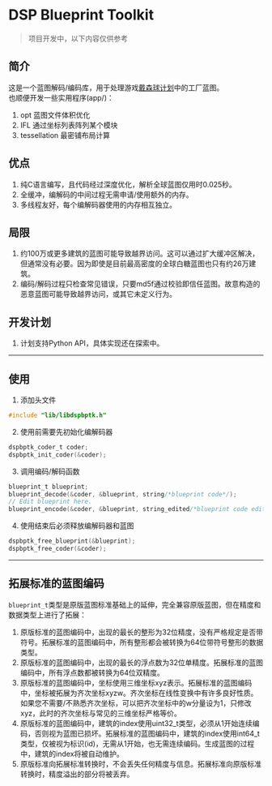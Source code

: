 # DSP Blueprint Toolkit

> 项目开发中，以下内容仅供参考

## 简介

这是一个蓝图解码/编码库，用于处理游戏[戴森球计划](https://store.steampowered.com/app/1366540/_/)中的工厂蓝图。  
也顺便开发一些实用程序(app/)：  
1. opt 蓝图文件体积优化
2. IFL 通过坐标列表阵列某个模块
3. tessellation 最密铺布局计算

## 优点

1. 纯C语言编写，且代码经过深度优化，解析全球蓝图仅用时0.025秒。
2. 全缓冲，编解码的中间过程无需申请/使用额外的内存。
3. 多线程友好，每个编解码器使用的内存相互独立。

## 局限
1. 约100万或更多建筑的蓝图可能导致越界访问。这可以通过扩大缓冲区解决，但通常没有必要。因为即使是目前最高密度的全球白糖蓝图也只有约26万建筑。
2. 编码/解码过程只检查常见错误，只要md5f通过校验即信任蓝图。故意构造的恶意蓝图可能导致越界访问，或其它未定义行为。

## 开发计划

1. 计划支持Python API，具体实现还在探索中。

---

## 使用

1. 添加头文件
```C
#include "lib/libdspbptk.h"
```

2. 使用前需要先初始化编解码器
```C
dspbptk_coder_t coder;
dspbptk_init_coder(&coder);
```

3. 调用编码/解码函数
```C
blueprint_t blueprint;
blueprint_decode(&coder, &blueprint, string/*blueprint code*/);
// Edit blueprint here.
blueprint_encode(&coder, &blueprint, string_edited/*blueprint code edited*/);
```

4. 使用结束后必须释放编解码器和蓝图
```C
dspbptk_free_blueprint(&blueprint);
dspbptk_free_coder(&coder);
```

---

## 拓展标准的蓝图编码

`blueprint_t`类型是原版蓝图标准基础上的延伸，完全兼容原版蓝图，但在精度和数据类型上进行了拓展：
1. 原版标准的蓝图编码中，出现的最长的整形为32位精度，没有严格规定是否带符号。拓展标准的蓝图编码中，所有整形都会被转换为64位带符号整形的数据类型。
2. 原版标准的蓝图编码中，出现的最长的浮点数为32位单精度。拓展标准的蓝图编码中，所有浮点数都被转换为64位双精度。
3. 原版标准的蓝图编码中，坐标使用三维坐标xyz表示。拓展标准的蓝图编码中，坐标被拓展为齐次坐标xyzw。齐次坐标在线性变换中有许多良好性质。如果您不需要/不熟悉齐次坐标，可以把齐次坐标中的w分量设为1，只修改xyz，此时的齐次坐标与常见的三维坐标严格等价。
4. 原版标准的蓝图编码中，建筑的index使用uint32_t类型，必须从1开始连续编码，否则视为蓝图已损坏。拓展标准的蓝图编码中，建筑的index使用int64_t类型，仅被视为标识(id)，无需从1开始，也无需连续编码。生成蓝图的过程中，建筑的index将被自动维护。
5. 原版标准向拓展标准转换时，不会丢失任何精度与信息。拓展标准向原版标准转换时，精度溢出的部分将被丢弃。